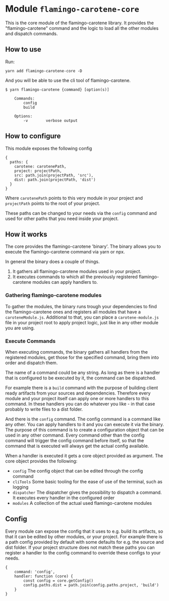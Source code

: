 # Module `flamingo-carotene-core`
This is the core module of the flamingo-carotene library. It provides the "flamingo-carotene" command and the logic to
load all the other modules and dispatch commands.

## How to use
Run:
```
yarn add flamingo-carotene-core -D
```

And you will be able to use the cli tool of flamingo-carotene.
```
$ yarn flamingo-carotene {command} [option(s)]

    Commands:
        config
        build

    Options:
        -v        verbose output
```

## How to configure
This module exposes the following config
```
{
  paths: {
    carotene: carotenePath,
    project: projectPath,
    src: path.join(projectPath, 'src'),
    dist: path.join(projectPath, 'dist')
  }
}
```
Where `carotenePath` points to this very module in your project and `projectPath` points to the root of your project.

These paths can be changed to your needs via the `config` command and used for other paths that you need inside your
project.

## How it works
The core provides the flamingo-carotene 'binary'. The binary allows you to execute the flamingo-carotene command via
yarn or npx.

In general the binary does a couple of things.
1. It gathers all flamingo-carotene modules used in your project.
2. It executes commands to which all the previously registered flamingo-carotene modules can apply handlers to.

### Gathering flamingo-carotene modules
To gather the modules, the binary runs trough your dependencies to find the flamingo-carotene ones and registers all
modules that have a `caroteneModule.js`. Additional to that, you can place a `carotene-module.js` file in your project
root to apply project logic, just like in any other module you are using.

### Execute Commands
When executing commands, the binary gathers all handlers from the registered modules, get those for the specified
command, bring them into order and dispatch them.

The name of a command could be any string. As long as there is a handler that is configured to be executed by it, the
command can be dispatched.

For example there is a `build` command with the purpose of building client ready artifacts from your sources and
dependencies.
Therefore every module and your project itself can apply one or more handlers to this command. In these handlers you can
do whatever you like - in that case probably to write files to a dist folder.

And there is the `config` command. The config command is a command like any other. You can apply handlers to it and you
can execute it via the binary. The purpose of this command is to create a configuration object that can be used in any
other command. Every command other than the config command will trigger the config command before itself, so that the
command that is executed will always get the actual config available.

When a handler is executed it gets a core object provided as argument. The core object provides the following:
- `config` The config object that can be edited through the config command
- `cliTools` Some basic tooling for the ease of use of the terminal, such as logging
- `dispatcher` The dispatcher gives the possibility to dispatch a command. It executes every handler in the configured
order
- `modules` A collection of the actual used flamingo-carotene modules

## Config
Every module can expose the config that it uses to e.g. build its artifacts, so that it can be edited by other modules,
or your project.
For example there is a path config provided by default with some defaults for e.g. the source and dist folder. If your
project structure does not match these paths you can register a handler to the config command to override these configs
to your needs.

```
{
    command: 'config',
    handler: function (core) {
        const config = core.getConfig()
        config.paths.dist = path.join(config.paths.project, 'build')
    }
}
```
